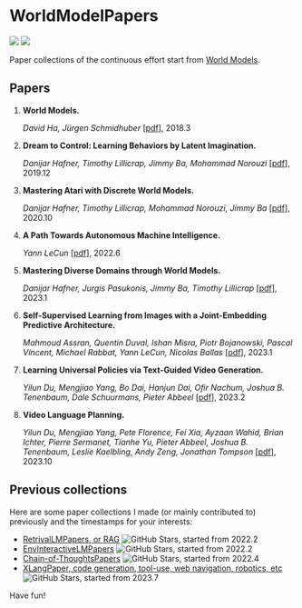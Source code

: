 # WorldModelPapers
![](https://img.shields.io/github/last-commit/Timothyxxx/WorldModelPapers?color=green)
![](https://img.shields.io/badge/PRs-Welcome-red) 

Paper collections of the continuous effort start from [World Models](https://arxiv.org/abs/1803.10122).

## Papers
1. **World Models.** 

    *David Ha, Jürgen Schmidhuber*  [[pdf](https://arxiv.org/abs/1803.10122)], 2018.3

2. **Dream to Control: Learning Behaviors by Latent Imagination.** 

    *Danijar Hafner, Timothy Lillicrap, Jimmy Ba, Mohammad Norouzi*  [[pdf](https://arxiv.org/abs/1912.01603)], 2019.12

3. **Mastering Atari with Discrete World Models.** 

    *Danijar Hafner, Timothy Lillicrap, Mohammad Norouzi, Jimmy Ba*  [[pdf](https://arxiv.org/abs/2010.02193)], 2020.10

4. **A Path Towards Autonomous Machine Intelligence.** 

    *Yann LeCun*  [[pdf](https://openreview.net/pdf?id=BZ5a1r-kVsf)], 2022.6

5. **Mastering Diverse Domains through World Models.** 

    *Danijar Hafner, Jurgis Pasukonis, Jimmy Ba, Timothy Lillicrap*  [[pdf](https://arxiv.org/abs/2301.04104)], 2023.1

6. **Self-Supervised Learning from Images with a Joint-Embedding Predictive Architecture.** 

    *Mahmoud Assran, Quentin Duval, Ishan Misra, Piotr Bojanowski, Pascal Vincent, Michael Rabbat, Yann LeCun, Nicolas Ballas*  [[pdf](https://arxiv.org/abs/2301.08243)], 2023.1

7. **Learning Universal Policies via Text-Guided Video Generation.** 

    *Yilun Du, Mengjiao Yang, Bo Dai, Hanjun Dai, Ofir Nachum, Joshua B. Tenenbaum, Dale Schuurmans, Pieter Abbeel*  [[pdf](https://arxiv.org/abs/2302.00111)], 2023.2

8. **Video Language Planning.** 

    *Yilun Du, Mengjiao Yang, Pete Florence, Fei Xia, Ayzaan Wahid, Brian Ichter, Pierre Sermanet, Tianhe Yu, Pieter Abbeel, Joshua B. Tenenbaum, Leslie Kaelbling, Andy Zeng, Jonathan Tompson*  [[pdf](https://arxiv.org/abs/2310.10625)], 2023.10


## Previous collections
Here are some paper collections I made (or mainly contributed to) previously and the timestamps for your interests:

- [RetrivalLMPapers, or RAG](https://github.com/Timothyxxx/RetrivalLMPapers) <img alt="GitHub Stars" src="https://img.shields.io/github/stars/Timothyxxx/RetrivalLMPapers?style=social" />, started from 2022.2
- [EnvInteractiveLMPapers](https://github.com/Timothyxxx/EnvInteractiveLMPapers) <img alt="GitHub Stars" src="https://img.shields.io/github/stars/Timothyxxx/EnvInteractiveLMPapers?style=social" />, started from 2022.2
- [Chain-of-ThoughtsPapers](https://github.com/Timothyxxx/Chain-of-ThoughtsPapers) <img alt="GitHub Stars" src="https://img.shields.io/github/stars/Timothyxxx/Chain-of-ThoughtsPapers?style=social" />, started from 2022.4
- [XLangPaper, code generation, tool-use, web navigation, robotics, etc](https://github.com/xlang-ai/xlang-paper-reading) <img alt="GitHub Stars" src="https://img.shields.io/github/stars/xlang-ai/xlang-paper-reading?style=social" />, started from 2023.7

Have fun!
